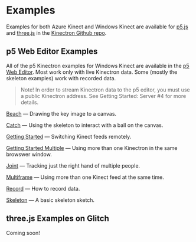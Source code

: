 # Examples 

Examples for both Azure Kinect and Windows Kinect are available for [p5.js](https://p5js.org/) and [three.js](https://threejs.org/) in the [Kinectron Github repo](https://github.com/kinectron/kinectron/tree/master/examples). 


## p5 Web Editor Examples

All of the p5 Kinectron examples for Windows Kinect are available in the [p5 Web Editor](https://alpha.editor.p5js.org/). Most work only with live Kinectron data. Some (mostly the skeleton examples) work with recorded data.

> Note! In order to stream Kinectron data to the p5 editor, you must use a public Kinectron address. See Getting Started: Server #4 for more details. 

[Beach](http://alpha.editor.p5js.org/lisajamhoury/sketches/r13uym_MM) — Drawing the key image to a canvas.

[Catch](http://alpha.editor.p5js.org/lisajamhoury/sketches/H1eVwpgRW) — Using the skeleton to interact with a ball on the canvas.

[Getting Started](http://alpha.editor.p5js.org/lisajamhoury/sketches/HJlazXuGz) — Switching Kinect feeds remotely.

[Getting Started Multiple](http://alpha.editor.p5js.org/lisajamhoury/sketches/BJBbQ7uMf) — Using more than one Kinectron in the same browswer window.

[Joint](http://alpha.editor.p5js.org/lisajamhoury/sketches/SkiBHwX1f) — Tracking just the right hand of multiple people.

[Multiframe](http://alpha.editor.p5js.org/lisajamhoury/sketches/ryeHm7dGG) — Using more than one Kinect feed at the same time.

[Record](http://alpha.editor.p5js.org/lisajamhoury/sketches/Bkbh7XuzG) — How to record data.

[Skeleton](http://alpha.editor.p5js.org/lisajamhoury/sketches/H1t6wTggf) — A basic skeleton sketch.

## three.js Examples on Glitch

Coming soon!